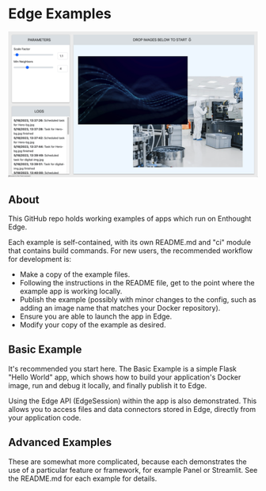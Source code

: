 # Edge Examples

![Screenshot of the Flask/React example](.dev/images/example-flask.png)

## About

This GitHub repo holds working examples of apps which run on Enthought Edge.

Each example is self-contained, with its own README.md and "ci" module that
contains build commands.  For new users, the recommended workflow for
development is:

* Make a copy of the example files.
* Following the instructions in the README file, get to the point where the
  example app is working locally.
* Publish the example (possibly with minor changes to the config, such as adding
  an image name that matches your Docker repository).
* Ensure you are able to launch the app in Edge.
* Modify your copy of the example as desired.


## Basic Example

It's recommended you start here.  The Basic Example is a simple Flask
"Hello World" app, which shows how to build your application's Docker image,
run and debug it locally, and finally publish it to Edge.  

Using the Edge API (EdgeSession) within the app is also demonstrated.  This
allows you to access files and data connectors stored in Edge, directly from
your application code.


## Advanced Examples

These are somewhat more complicated, because each demonstrates the use of
a particular feature or framework, for example Panel or Streamlit.  See the
README.md for each example for details.



